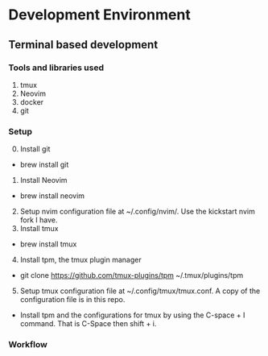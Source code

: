 # Development Environment

## Terminal based development

### Tools and libraries used
1. tmux
2. Neovim
3. docker
4. git

### Setup

0. Install git
- brew install git
1. Install Neovim
- brew install neovim
2. Setup nvim configuration file at ~/.config/nvim/. Use the kickstart nvim fork I have.
3. Install tmux
- brew install tmux
4. Install tpm, the tmux plugin manager
- git clone https://github.com/tmux-plugins/tpm ~/.tmux/plugins/tpm
5. Setup tmux configuration file at ~/.config/tmux/tmux.conf. A copy of the configuration file is in this repo.
- Install tpm and the configurations for tmux by using the C-space + I command. That is C-Space then shift + i.


### Workflow
